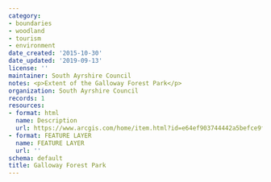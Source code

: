 ```yaml
---
category:
- boundaries
- woodland
- tourism
- environment
date_created: '2015-10-30'
date_updated: '2019-09-13'
license: ''
maintainer: South Ayrshire Council
notes: <p>Extent of the Galloway Forest Park</p>
organization: South Ayrshire Council
records: 1
resources:
- format: html
  name: Description
  url: https://www.arcgis.com/home/item.html?id=e64ef903744442a5befce9fb19a64e53
- format: FEATURE LAYER
  name: FEATURE LAYER
  url: ''
schema: default
title: Galloway Forest Park
---
```


